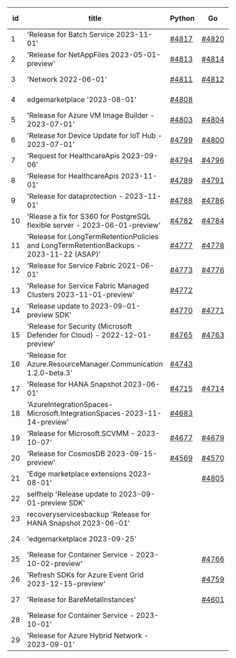 | id | title | Python | Go | Java | Js | created date | target date | status |
| ------ | ------ | ------ | ------ | ------ | ------ | ------ | ------ | :-----: |
| 1 | 'Release for Batch Service 2023-11-01'  | [#4817](https://github.com/Azure/sdk-release-request/issues/4817)  | [#4820](https://github.com/Azure/sdk-release-request/issues/4820)  | [#4818](https://github.com/Azure/sdk-release-request/issues/4818)  | [#4819](https://github.com/Azure/sdk-release-request/issues/4819)  | 12-05 | 12-22 |  |
| 2 | 'Release for NetAppFiles 2023-05-01-preview'  | [#4813](https://github.com/Azure/sdk-release-request/issues/4813)  | [#4814](https://github.com/Azure/sdk-release-request/issues/4814)  | [#4815](https://github.com/Azure/sdk-release-request/issues/4815)  | [#4816](https://github.com/Azure/sdk-release-request/issues/4816)  | 12-04 | 12-22 |  |
| 3 | 'Network 2022-06-01'  | [#4811](https://github.com/Azure/sdk-release-request/issues/4811)  | [#4812](https://github.com/Azure/sdk-release-request/issues/4812)  | [#4810](https://github.com/Azure/sdk-release-request/issues/4810)  | [#4809](https://github.com/Azure/sdk-release-request/issues/4809)  | 12-04 | 12-22 |  |
| 4 | edgemarketplace '2023-08-01'  | [#4808](https://github.com/Azure/sdk-release-request/issues/4808)  |  |  |  | 11-29 | 12-22 |  |
| 5 | 'Release for Azure VM Image Builder - 2023-07-01'  | [#4803](https://github.com/Azure/sdk-release-request/issues/4803)  | [#4804](https://github.com/Azure/sdk-release-request/issues/4804)  | [#4801](https://github.com/Azure/sdk-release-request/issues/4801)  | [#4802](https://github.com/Azure/sdk-release-request/issues/4802)  | 11-29 | 12-22 |  |
| 6 | 'Release for Device Update for IoT Hub - 2023-07-01'  | [#4799](https://github.com/Azure/sdk-release-request/issues/4799)  | [#4800](https://github.com/Azure/sdk-release-request/issues/4800)  | [#4798](https://github.com/Azure/sdk-release-request/issues/4798)  | [#4797](https://github.com/Azure/sdk-release-request/issues/4797)  | 11-29 | 12-22 |  |
| 7 | 'Request for HealthcareApis 2023-09-06'  | [#4794](https://github.com/Azure/sdk-release-request/issues/4794)  | [#4796](https://github.com/Azure/sdk-release-request/issues/4796)  | [#4793](https://github.com/Azure/sdk-release-request/issues/4793)  | [#4795](https://github.com/Azure/sdk-release-request/issues/4795)  | 11-28 | 12-22 | Hold on by JS/ |
| 8 | 'Release for HealthcareApis 2023-11-01'  | [#4789](https://github.com/Azure/sdk-release-request/issues/4789)  | [#4791](https://github.com/Azure/sdk-release-request/issues/4791)  | [#4792](https://github.com/Azure/sdk-release-request/issues/4792)  | [#4790](https://github.com/Azure/sdk-release-request/issues/4790)  | 11-28 | 12-22 | Hold on by JS/ |
| 9 | 'Release for dataprotection - 2023-11-01'  | [#4788](https://github.com/Azure/sdk-release-request/issues/4788)  | [#4786](https://github.com/Azure/sdk-release-request/issues/4786)  | [#4785](https://github.com/Azure/sdk-release-request/issues/4785)  | [#4787](https://github.com/Azure/sdk-release-request/issues/4787)  | 11-28 | 12-22 | Hold on by JS/ |
| 10 | 'Rlease a fix for S360 for PostgreSQL flexible server - 2023-06-01-preview'  | [#4782](https://github.com/Azure/sdk-release-request/issues/4782)  | [#4784](https://github.com/Azure/sdk-release-request/issues/4784)  | [#4781](https://github.com/Azure/sdk-release-request/issues/4781)  | [#4783](https://github.com/Azure/sdk-release-request/issues/4783)  | 11-27 | 12-22 | Hold on by JS/Python/ |
| 11 | 'Release for LongTermRetentionPolicies and LongTermRetentionBackups - 2023-11-22 (ASAP)'  | [#4777](https://github.com/Azure/sdk-release-request/issues/4777)  | [#4778](https://github.com/Azure/sdk-release-request/issues/4778)  | [#4780](https://github.com/Azure/sdk-release-request/issues/4780)  | [#4779](https://github.com/Azure/sdk-release-request/issues/4779)  | 11-22 | 12-22 |  |
| 12 | 'Release for Service Fabric 2021-06-01'  | [#4773](https://github.com/Azure/sdk-release-request/issues/4773)  | [#4776](https://github.com/Azure/sdk-release-request/issues/4776)  | [#4774](https://github.com/Azure/sdk-release-request/issues/4774)  | [#4775](https://github.com/Azure/sdk-release-request/issues/4775)  | 11-21 | 12-22 |  |
| 13 | 'Release for Service Fabric Managed Clusters 2023-11-01-preview'  | [#4772](https://github.com/Azure/sdk-release-request/issues/4772)  |  |  |  | 11-21 | 12-22 |  |
| 14 | 'Release update to 2023-09-01-preview SDK'  | [#4770](https://github.com/Azure/sdk-release-request/issues/4770)  | [#4771](https://github.com/Azure/sdk-release-request/issues/4771)  |  | [#4769](https://github.com/Azure/sdk-release-request/issues/4769)  | 11-16 | 12-22 |  |
| 15 | 'Release for Security (Microsoft Defender for Cloud) - 2022-12-01-preview'  | [#4765](https://github.com/Azure/sdk-release-request/issues/4765)  | [#4763](https://github.com/Azure/sdk-release-request/issues/4763)  | [#4764](https://github.com/Azure/sdk-release-request/issues/4764)  | [#4762](https://github.com/Azure/sdk-release-request/issues/4762)  | 11-13 | 12-22 | Hold on by JS/Python/ |
| 16 | 'Release for Azure.ResourceManager.Communication 1.2.0-beta.3'  | [#4743](https://github.com/Azure/sdk-release-request/issues/4743)  |  |  | [#4741](https://github.com/Azure/sdk-release-request/issues/4741)  | 11-09 | 11-24 | Hold on by JS/Python/ |
| 17 | 'Release for HANA Snapshot 2023-06-01'  | [#4715](https://github.com/Azure/sdk-release-request/issues/4715)  | [#4714](https://github.com/Azure/sdk-release-request/issues/4714)  |  |  | 11-06 | 11-24 | Hold on by Go/Python/ |
| 18 | 'AzureIntegrationSpaces-Microsoft.IntegrationSpaces-2023-11-14-preview'  | [#4683](https://github.com/Azure/sdk-release-request/issues/4683)  |  | [#4682](https://github.com/Azure/sdk-release-request/issues/4682)  | [#4681](https://github.com/Azure/sdk-release-request/issues/4681)  | 10-24 | 11-24 | Hold on by JS/Java/Python/ |
| 19 | 'Release for Microsoft.SCVMM - 2023-10-07'  | [#4677](https://github.com/Azure/sdk-release-request/issues/4677)  | [#4679](https://github.com/Azure/sdk-release-request/issues/4679)  | [#4678](https://github.com/Azure/sdk-release-request/issues/4678)  | [#4676](https://github.com/Azure/sdk-release-request/issues/4676)  | 10-23 | 11-24 | Hold on by JS/Java/Go/Python/ |
| 20 | 'Release for CosmosDB 2023-09-15-preview'  | [#4569](https://github.com/Azure/sdk-release-request/issues/4569)  | [#4570](https://github.com/Azure/sdk-release-request/issues/4570)  |  |  | 09-26 | 10-27 | Hold on by Go/ |
| 21 | 'Edge marketplace extensions 2023-08-01'  |  | [#4805](https://github.com/Azure/sdk-release-request/issues/4805)  | [#4807](https://github.com/Azure/sdk-release-request/issues/4807)  | [#4806](https://github.com/Azure/sdk-release-request/issues/4806)  | 11-29 | 12-22 |  |
| 22 | selfhelp 'Release update to 2023-09-01-preview SDK'  |  |  | [#4768](https://github.com/Azure/sdk-release-request/issues/4768)  |  | 11-16 | 12-22 |  |
| 23 | recoveryservicesbackup 'Release for HANA Snapshot 2023-06-01'  |  |  | [#4713](https://github.com/Azure/sdk-release-request/issues/4713)  |  | 11-06 | 11-24 | Hold on by Java/ |
| 24 | 'edgemarketplace 2023-09-25'  |  |  | [#4483](https://github.com/Azure/sdk-release-request/issues/4483)  |  | 08-31 | 09-22 |  |
| 25 | 'Release for Container Service - 2023-10-02-preview'  |  | [#4766](https://github.com/Azure/sdk-release-request/issues/4766)  |  | [#4767](https://github.com/Azure/sdk-release-request/issues/4767)  | 11-15 | 12-22 |  |
| 26 | 'Refresh SDKs for Azure Event Grid 2023-12-15-preview'  |  | [#4759](https://github.com/Azure/sdk-release-request/issues/4759)  |  | [#4758](https://github.com/Azure/sdk-release-request/issues/4758)  | 11-10 | 12-22 |  |
| 27 | 'Release for BareMetalInstances'  |  | [#4601](https://github.com/Azure/sdk-release-request/issues/4601)  |  |  | 10-02 | 10-27 | Hold on by Go/ |
| 28 | 'Release for Container Service - 2023-10-01'  |  |  |  | [#4729](https://github.com/Azure/sdk-release-request/issues/4729)  | 11-08 | 12-22 | Hold on by JS/ |
| 29 | 'Release for Azure Hybrid Network - 2023-09-01'  |  |  |  | [#4652](https://github.com/Azure/sdk-release-request/issues/4652)  | 10-13 | 11-24 | Hold on by JS/ |
